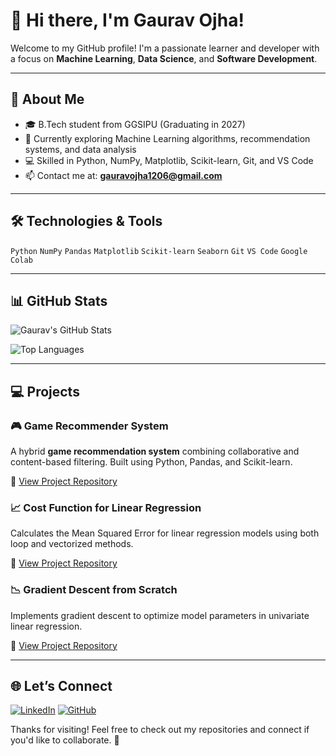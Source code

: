 # 👋 Hi there, I'm Gaurav Ojha!

Welcome to my GitHub profile! I'm a passionate learner and developer with a focus on **Machine Learning**, **Data Science**, and **Software Development**.

---

## 🚀 About Me

- 🎓 B.Tech student from GGSIPU (Graduating in 2027)
- 🌱 Currently exploring Machine Learning algorithms, recommendation systems, and data analysis
- 💻 Skilled in Python, NumPy, Matplotlib, Scikit-learn, Git, and VS Code
- 📫 Contact me at: **gauravojha1206@gmail.com**

---

## 🛠️ Technologies & Tools

`Python` `NumPy` `Pandas` `Matplotlib` `Scikit-learn` `Seaborn` `Git` `VS Code` `Google Colab`

---

## 📊 GitHub Stats

![Gaurav's GitHub Stats](https://github-readme-stats.vercel.app/api?username=GauravOjha2&show_icons=true&theme=radical)

![Top Languages](https://github-readme-stats.vercel.app/api/top-langs/?username=GauravOjha2&layout=compact&theme=radical&hide=Jupyter%20Notebook)

---

## 💻 Projects

### 🎮 Game Recommender System
A hybrid **game recommendation system** combining collaborative and content-based filtering. Built using Python, Pandas, and Scikit-learn.

🔗 [View Project Repository](https://github.com/GauravOjha2/Game-Recommendation-System)

### 📈 Cost Function for Linear Regression  
Calculates the Mean Squared Error for linear regression models using both loop and vectorized methods.

🔗 [View Project Repository](https://github.com/GauravOjha2/Cost-function-for-Linear-Regression)

### 📉 Gradient Descent from Scratch  
Implements gradient descent to optimize model parameters in univariate linear regression.

🔗 [View Project Repository](https://github.com/GauravOjha2/Gradient-descent)

---

## 🌐 Let’s Connect

[![LinkedIn](https://img.shields.io/badge/LinkedIn-blue?style=flat&logo=linkedin)](https://www.linkedin.com/in/gauravojha1/)
[![GitHub](https://img.shields.io/badge/GitHub-black?style=flat&logo=github)](https://github.com/GauravOjha2)

Thanks for visiting! Feel free to check out my repositories and connect if you'd like to collaborate. 🚀
